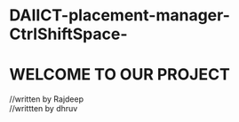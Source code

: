 # DAIICT-placement-manager-CtrlShiftSpace-
# WELCOME TO OUR PROJECT 
//written by Rajdeep
<br>
//writtten by dhruv
